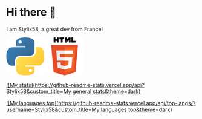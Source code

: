 # Hi there 👋
I am Stylix58, a great dev from France!

<img width="100" src="python.png" alt="Python"> <img width="100" src="html5.png" alt="HTML5">

[![My stats](https://github-readme-stats.vercel.app/api?Stylix58&custom_title=My general stats&theme=dark)](https://github.com/anuraghazra/github-readme-stats)

[![My languages top](https://github-readme-stats.vercel.app/api/top-langs/?username=Stylix58&custom_title=My languages top&theme=dark)](https://github.com/anuraghazra/github-readme-stats)

